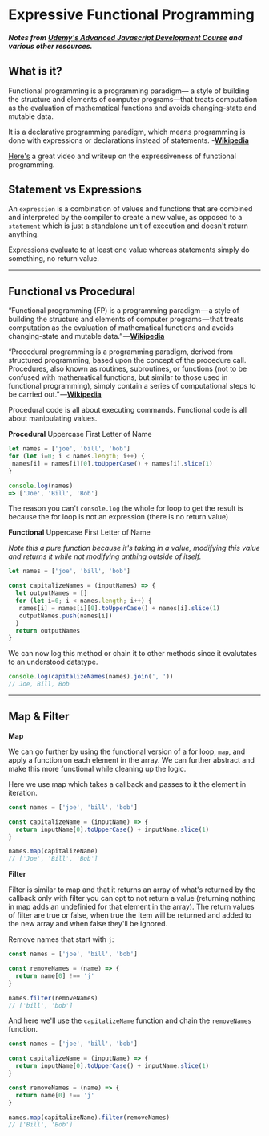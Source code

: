 
# Expressive Functional Programming

##### Notes from [Udemy's Advanced Javascript Development Course](https://www.udemy.com/refactoru-adv-js) and various other resources.

## What is it?
Functional programming is a programming paradigm— a style of building the structure and elements of computer programs—that treats computation as the evaluation of mathematical functions and avoids changing-state and mutable data. 

It is a declarative programming paradigm, which means programming is done with expressions or declarations instead of statements. -[**Wikipedia**](https://en.wikipedia.org/wiki/Functional_programming)

[Here's](https://lispcast.com/why-is-functional-programming-more-expressive/) a great video and writeup on the expressiveness of functional programming.


## Statement vs Expressions
An `expression` is a combination of values and functions that are combined and interpreted by the compiler to create a new value, as opposed to a `statement` which is just a standalone unit of execution and doesn't return anything.

Expressions evaluate to at least one value whereas statements simply do something, no return value.

---
## Functional vs Procedural

“Functional programming (FP) is a programming paradigm — a style of building the structure and elements of computer programs — that treats computation as the evaluation of mathematical functions and avoids changing-state and mutable data.” —[**Wikipedia**](https://en.wikipedia.org/wiki/Functional_programming)

“Procedural programming is a programming paradigm, derived from structured programming, based upon the concept of the procedure call. Procedures, also known as routines, subroutines, or functions (not to be confused with mathematical functions, but similar to those used in functional programming), simply contain a series of computational steps to be carried out.” —[**Wikipedia**](https://en.wikipedia.org/wiki/Procedural_programming)

Procedural code is all about executing commands.
Functional code is all about manipulating values.


**Procedural** Uppercase First Letter of Name

```javascript
let names = ['joe', 'bill', 'bob']
for (let i=0; i < names.length; i++) {
 names[i] = names[i][0].toUpperCase() + names[i].slice(1)
}
```
```javascript
console.log(names)
=> ['Joe', 'Bill', 'Bob']
```

The reason you can't `console.log` the whole for loop to get the result is because the for loop is not an expression (there is no return value)

**Functional** Uppercase First Letter of Name

_Note this a pure function because it's taking in a value, modifying this value and returns it while not modifying anthing outside of itself._

```javascript
let names = ['joe', 'bill', 'bob']

const capitalizeNames = (inputNames) => {
  let outputNames = []
  for (let i=0; i < names.length; i++) {
   names[i] = names[i][0].toUpperCase() + names[i].slice(1)
   outputNames.push(names[i])
  }
  return outputNames
}
```
We can now log this method or chain it to other methods since it evalutates to an understood datatype.

```javascript
console.log(capitalizeNames(names).join(', '))
// Joe, Bill, Bob
```

---
## Map & Filter

**Map**

We can go further by using the functional version of a for loop, `map`, and apply a function on each element in the array. We can further abstract and make this more functional while cleaning up the logic.

Here we use map which takes a callback and passes to it the element in iteration.

```javascript
const names = ['joe', 'bill', 'bob']

const capitalizeName = (inputName) => {
  return inputName[0].toUpperCase() + inputName.slice(1)
}

names.map(capitalizeName)
// ['Joe', 'Bill', 'Bob']
```
**Filter**

Filter is similar to map and that it returns an array of what's returned by the callback only with filter you can opt to not return a value (returning nothing in map adds an undefinied for that element in the array). The return values of filter are true or false, when true the item will be returned and added to the new array and when false they'll be ignored.

Remove names that start with `j`:

```javascript
const names = ['joe', 'bill', 'bob']

const removeNames = (name) => { 
  return name[0] !== 'j'
}

names.filter(removeNames)
// ['bill', 'bob']
```

And here we'll use the `capitalizeName` function and chain the `removeNames` function.

```javascript
const names = ['joe', 'bill', 'bob']

const capitalizeName = (inputName) => {
  return inputName[0].toUpperCase() + inputName.slice(1)
}

const removeNames = (name) => { 
  return name[0] !== 'j'
}

names.map(capitalizeName).filter(removeNames)
// ['Bill', 'Bob']
```


